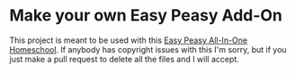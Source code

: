 # Make your own Easy Peasy Add-On
This project is meant to be used with this [Easy Peasy All-In-One Homeschool](https://allinonehomeschool.com). If anybody has copyright issues with this I'm sorry, but if you just make a pull request to delete all the files and I will accept.
